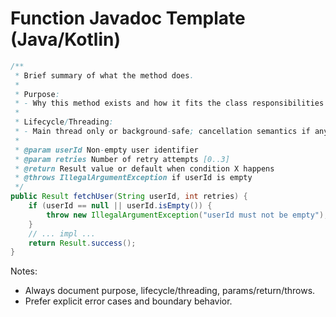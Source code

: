 # Function Javadoc Template (Java/Kotlin)

```java
/**
 * Brief summary of what the method does.
 *
 * Purpose:
 * - Why this method exists and how it fits the class responsibilities
 *
 * Lifecycle/Threading:
 * - Main thread only or background-safe; cancellation semantics if any
 *
 * @param userId Non-empty user identifier
 * @param retries Number of retry attempts [0..3]
 * @return Result value or default when condition X happens
 * @throws IllegalArgumentException if userId is empty
 */
public Result fetchUser(String userId, int retries) {
    if (userId == null || userId.isEmpty()) {
        throw new IllegalArgumentException("userId must not be empty");
    }
    // ... impl ...
    return Result.success();
}
```

Notes:
- Always document purpose, lifecycle/threading, params/return/throws.
- Prefer explicit error cases and boundary behavior.
